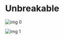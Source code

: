 # Unbreakable

![img 0](https://i.imgur.com/B9zV3fM.jpg)

![img 1](https://i.imgur.com/PFfkvdJ.jpg)

